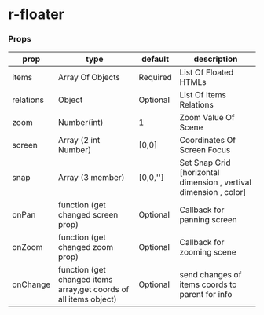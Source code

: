 # r-floater
### Props
prop      | type                                                              | default   | description
--------- | ----------------------------------------------------------------- | --------- | -----------
items     | Array Of Objects                                                  | Required  | List Of Floated HTMLs 
relations | Object                                                            | Optional  | List Of Items Relations 
zoom      | Number(int)                                                       | 1         | Zoom Value Of Scene
screen    | Array (2 int Number)                                              | [0,0]     | Coordinates Of Screen Focus
snap      | Array (3 member)                                                  | [0,0,'']  | Set Snap Grid [horizontal dimension , vertival dimension , color]
onPan     | function (get changed screen prop)                                | Optional  | Callback for panning screen
onZoom    | function (get changed zoom prop)                                  | Optional  | Callback for zooming scene
onChange  | function (get changed items array,get coords of all items object) | Optional  | send changes of items coords to parent for info 
